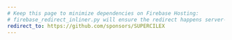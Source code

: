 ```yaml
---
# Keep this page to minimize dependencies on Firebase Hosting:
# firebase_redirect_inliner.py will ensure the redirect happens server-side.
redirect_to: https://github.com/sponsors/SUPERCILEX
---
```

